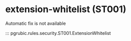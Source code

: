 # extension-whitelist (ST001)

Automatic fix is not available

::: pgrubic.rules.security.ST001.ExtensionWhitelist
